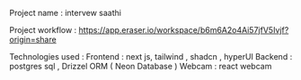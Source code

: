 Project name : intervew saathi

Project workflow : https://app.eraser.io/workspace/b6m6A2o4Ai57jfV5Ivjf?origin=share

Technologies used : 
Frontend : next js, tailwind , shadcn , hyperUI
Backend : postgres sql , Drizzel ORM ( Neon Database )
Webcam : react webcam
